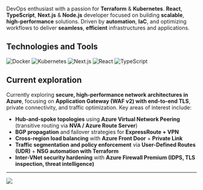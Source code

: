 DevOps enthusiast with a passion for **Terraform** & **Kubernetes**. **React**, **TypeScript**, **Next.js** & **Node.js** developer focused on building **scalable**, **high-performance** solutions. Driven by **automation**, **IaC**, and optimizing workflows to deliver **seamless**, **efficient** infrastructures and applications.

## Technologies and Tools
![Docker](https://img.shields.io/badge/Docker-2496ED?logo=docker&logoColor=fff)
![Kubernetes](https://img.shields.io/badge/Kubernetes-326CE5?logo=kubernetes&logoColor=fff)
![Next.js](https://img.shields.io/badge/Next.js-black?logo=next.js&logoColor=white)
![React](https://img.shields.io/badge/React-%2320232a.svg?logo=react&logoColor=%2361DAFB)
![TypeScript](https://img.shields.io/badge/TypeScript-3178C6?logo=typescript&logoColor=fff)

## Current exploration

Currently exploring **secure, high-performance network architectures in Azure**, focusing on **Application Gateway (WAF v2) with end-to-end TLS**, private connectivity, and traffic optimization. Key areas of interest include:
- **Hub-and-spoke topologies** using **Azure Virtual Network Peering** (transitive routing via **NVA / Azure Route Server**)
- **BGP propagation** and failover strategies for **ExpressRoute + VPN**
- **Cross-region load balancing** with **Azure Front Door** + **Private Link**
- **Traffic segmentation and policy enforcement** via **User-Defined Routes (UDR)** + **NSG automation with Terraform**
- **Inter-VNet security hardening** with **Azure Firewall Premium (IDPS, TLS inspection, threat intelligence)**

---

<img src="https://github-profile-trophy.vercel.app/?username=rootsher&theme=monokai&title=LongTimeUser,Organizations,Commits,Experience,Stars,Repositories,Followers,Issues" />
